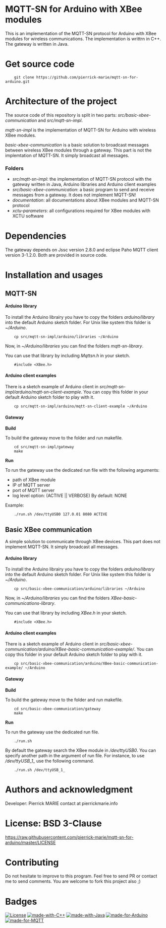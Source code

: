 MQTT-SN for Arduino with XBee modules
=====================

This is an implementation of the MQTT-SN protocol for Arduino with XBee modules for wireless communications.
The implementation is writtrn in C++. The gateway is written in Java.

# Get source code

```
	git clone https://github.com/pierrick-marie/mqtt-sn-for-arduino.git
```

# Architecture of the project

The source code of this repository is split in two parts: *src/basic-xbee-communication* and *src/mqtt-sn-impl*.

*mqtt-sn-impl* is the implementation of MQTT-SN for Arduino with wireless XBee modules.

*basic-xbee-communication* is a basic solution to broadcast messages between wireless XBee modules through a gateway. This part is not the implemtation of MQTT-SN. It simply broadcast all messages.

### Folders

 * *src/mqtt-sn-impl*: the implementation of MQTT-SN protocol with the gateway written in Java, Arduino libraries and Arduino client examples 
 * *src/basic-xbee-communication*: a basic program to send and receive messages from a gateway. It does not implement MQTT-SN!
 * *documentation*: all documentations about XBee modules and MQTT-SN protocol
 * *xctu-parameters*: all configurations required for XBee modules with XCTU software 

# Dependencies

The gateway depends on Jssc version 2.8.0 and eclipse Paho MQTT client version 3-1.2.0. Both are provided in source code.

# Installation and usages

## MQTT-SN

#### Arduino library

To install the Arduino librairy you have to copy the folders *arduino/library* into the default Arduino sketch folder. For Unix like system this folder is *~/Arduino*.

```
	cp src/mqtt-sn-impl/arduino/libraries ~/Arduino
```

Now, in *~/Arduino/libraries* you can find the folders *mqtt-sn-library*.

You can use that library by including *Mqttsn.h* in your sketch.

```
	#include <XBee.h>
```

#### Arduino client examples

There is a sketch example of Arduino client in *src/mqtt-sn-impl/arduino/mqtt-sn-client-example*. You can copy this folder in your default Arduino sketch folder to play with it.

```
	cp src/mqtt-sn-impl/arduino/mqtt-sn-client-example ~/Arduino
```

#### Gateway

**Build**

To build the gateway move to the folder and run makefile.

```
	cd src/mqtt-sn-impl/gateway
	make
```

**Run**

To run the gateway use the dedicated run file with the following arguments:

* path of XBee module
* IP of MQTT server
* port of MQTT server
* log level option: (ACTIVE || VERBOSE) By default: NONE

Example:

```
	./run.sh /dev/ttyUSB0 127.0.01 8080 ACTIVE
```

## Basic XBee communication

A simple solution to communicate through XBee devices. This part does not implement MQTT-SN. It simply broadcast all messages.

#### Arduino library

To install the Arduino librairy you have to copy the folders *arduino/library* into the default Arduino sketch folder. For Unix like system this folder is *~/Arduino*.

```
	cp src/basic-xbee-communication/arduino/libraries ~/Arduino
```

Now, in *~/Arduino/libraries* you can find the folders *XBee-basic-communications-library*.

You can use that library by including *XBee.h* in your sketch.

```
	#include <XBee.h>
```

#### Arduino client examples

There is a sketch example of Arduino client in *src/basic-xbee-communication/arduino/XBee-basic-communication-example/*. You can copy this folder in your default Arduino sketch folder to play with it.

```
	cp src/basic-xbee-communication/arduino/XBee-basic-communication-example/ ~/Arduino
```

#### Gateway

**Build**

To build the gateway move to the folder and run makefile.

```
	cd src/basic-xbee-communication/gateway
	make
```

**Run**

To run the gateway use the dedicated run file.

```
	./run.sh
```

By default the gateway search the XBee module in */dev/ttyUSB0*. You can specify another path in the argument of run file. For instance, to use */dev/ttyUSB_1_* use the following command.

```
	./run.sh /dev/ttyUSB_1_
```

# Authors and acknowledgment

Developer: Pierrick MARIE contact at pierrickmarie.info

# License: BSD 3-Clause 

https://raw.githubusercontent.com/pierrick-marie/mqtt-sn-for-arduino/master/LICENSE

# Contributing

Do not hesitate to improve to this program. Feel free to send PR or contact me to send comments. You are welcome to fork this project also ;)

# Badges

[![License](https://img.shields.io/badge/License-BSD%203--Clause-green.svg)](https://opensource.org/licenses/BSD-3-Clause) [![made-with-C++](https://img.shields.io/badge/Made%20with-C++-%23E34F26.svg)](https://cpp-lang.net/) [![made-with-Java](https://img.shields.io/badge/Made%20with-Java-%23E34F26.svg)](https://www.java.com/) [![made-for-Arduino](https://img.shields.io/badge/Made%20for-Arduino-%23E34F26.svg)](https://www.arduino.cc/) [![made-for-MQTT](https://img.shields.io/badge/Made%20for-MQTT-blue.svg)](https://mqtt.org/)
